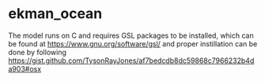 # ekman_ocean
The model runs on C and requires GSL packages to be installed, which can be found at https://www.gnu.org/software/gsl/ and proper instillation can be done by following https://gist.github.com/TysonRayJones/af7bedcdb8dc59868c7966232b4da903#osx
